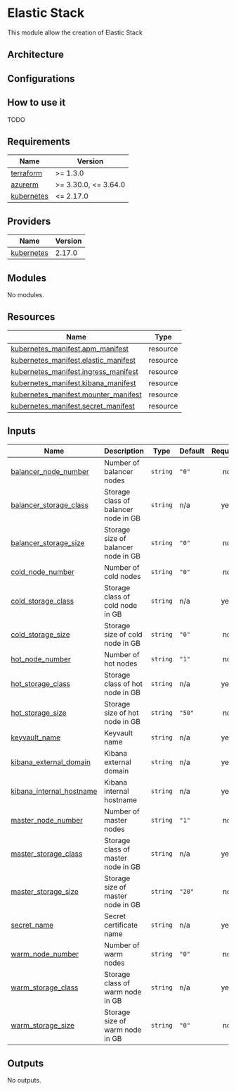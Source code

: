 # Elastic Stack

This module allow the creation of Elastic Stack

## Architecture

## Configurations

## How to use it

TODO

<!-- markdownlint-disable -->
<!-- BEGINNING OF PRE-COMMIT-TERRAFORM DOCS HOOK -->
## Requirements

| Name | Version |
|------|---------|
| <a name="requirement_terraform"></a> [terraform](#requirement\_terraform) | >= 1.3.0 |
| <a name="requirement_azurerm"></a> [azurerm](#requirement\_azurerm) | >= 3.30.0, <= 3.64.0 |
| <a name="requirement_kubernetes"></a> [kubernetes](#requirement\_kubernetes) | <= 2.17.0 |

## Providers

| Name | Version |
|------|---------|
| <a name="provider_kubernetes"></a> [kubernetes](#provider\_kubernetes) | 2.17.0 |

## Modules

No modules.

## Resources

| Name | Type |
|------|------|
| [kubernetes_manifest.apm_manifest](https://registry.terraform.io/providers/hashicorp/kubernetes/latest/docs/resources/manifest) | resource |
| [kubernetes_manifest.elastic_manifest](https://registry.terraform.io/providers/hashicorp/kubernetes/latest/docs/resources/manifest) | resource |
| [kubernetes_manifest.ingress_manifest](https://registry.terraform.io/providers/hashicorp/kubernetes/latest/docs/resources/manifest) | resource |
| [kubernetes_manifest.kibana_manifest](https://registry.terraform.io/providers/hashicorp/kubernetes/latest/docs/resources/manifest) | resource |
| [kubernetes_manifest.mounter_manifest](https://registry.terraform.io/providers/hashicorp/kubernetes/latest/docs/resources/manifest) | resource |
| [kubernetes_manifest.secret_manifest](https://registry.terraform.io/providers/hashicorp/kubernetes/latest/docs/resources/manifest) | resource |

## Inputs

| Name | Description | Type | Default | Required |
|------|-------------|------|---------|:--------:|
| <a name="input_balancer_node_number"></a> [balancer\_node\_number](#input\_balancer\_node\_number) | Number of balancer nodes | `string` | `"0"` | no |
| <a name="input_balancer_storage_class"></a> [balancer\_storage\_class](#input\_balancer\_storage\_class) | Storage class of balancer node in GB | `string` | n/a | yes |
| <a name="input_balancer_storage_size"></a> [balancer\_storage\_size](#input\_balancer\_storage\_size) | Storage size of balancer node in GB | `string` | `"0"` | no |
| <a name="input_cold_node_number"></a> [cold\_node\_number](#input\_cold\_node\_number) | Number of cold nodes | `string` | `"0"` | no |
| <a name="input_cold_storage_class"></a> [cold\_storage\_class](#input\_cold\_storage\_class) | Storage class of cold node in GB | `string` | n/a | yes |
| <a name="input_cold_storage_size"></a> [cold\_storage\_size](#input\_cold\_storage\_size) | Storage size of cold node in GB | `string` | `"0"` | no |
| <a name="input_hot_node_number"></a> [hot\_node\_number](#input\_hot\_node\_number) | Number of hot nodes | `string` | `"1"` | no |
| <a name="input_hot_storage_class"></a> [hot\_storage\_class](#input\_hot\_storage\_class) | Storage class of hot node in GB | `string` | n/a | yes |
| <a name="input_hot_storage_size"></a> [hot\_storage\_size](#input\_hot\_storage\_size) | Storage size of hot node in GB | `string` | `"50"` | no |
| <a name="input_keyvault_name"></a> [keyvault\_name](#input\_keyvault\_name) | Keyvault name | `string` | n/a | yes |
| <a name="input_kibana_external_domain"></a> [kibana\_external\_domain](#input\_kibana\_external\_domain) | Kibana external domain | `string` | n/a | yes |
| <a name="input_kibana_internal_hostname"></a> [kibana\_internal\_hostname](#input\_kibana\_internal\_hostname) | Kibana internal hostname | `string` | n/a | yes |
| <a name="input_master_node_number"></a> [master\_node\_number](#input\_master\_node\_number) | Number of master nodes | `string` | `"1"` | no |
| <a name="input_master_storage_class"></a> [master\_storage\_class](#input\_master\_storage\_class) | Storage class of master node in GB | `string` | n/a | yes |
| <a name="input_master_storage_size"></a> [master\_storage\_size](#input\_master\_storage\_size) | Storage size of master node in GB | `string` | `"20"` | no |
| <a name="input_secret_name"></a> [secret\_name](#input\_secret\_name) | Secret certificate name | `string` | n/a | yes |
| <a name="input_warm_node_number"></a> [warm\_node\_number](#input\_warm\_node\_number) | Number of warm nodes | `string` | `"0"` | no |
| <a name="input_warm_storage_class"></a> [warm\_storage\_class](#input\_warm\_storage\_class) | Storage class of warm node in GB | `string` | n/a | yes |
| <a name="input_warm_storage_size"></a> [warm\_storage\_size](#input\_warm\_storage\_size) | Storage size of warm node in GB | `string` | `"0"` | no |

## Outputs

No outputs.
<!-- END OF PRE-COMMIT-TERRAFORM DOCS HOOK -->

